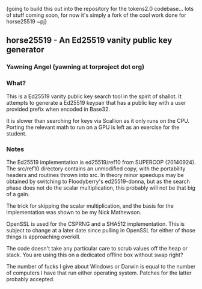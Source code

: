 {going to build this out into the repository for the tokens2.0 codebase... lots of stuff coming soon, for now it's simply a fork of the cool work done for horse25519 ~pj}


## horse25519 - An Ed25519 vanity public key generator
### Yawning Angel (yawning at torproject dot org)

### What?

This is a Ed25519 vanity public key search tool in the spirit of shallot.  It
attempts to generate a Ed25519 keypair that has a public key with a user
provided prefix when encoded in Base32.

It is slower than searching for keys via Scallion as it only runs on the CPU.
Porting the relevant math to run on a GPU is left as an exercise for the
student.

### Notes

The Ed25519 implementation is ed25519/ref10 from SUPERCOP (20140924).  The
src/ref10 directory contains an unmodified copy, with the portability headers
and routines thrown into src.  In theory minor speedups may be obtained by
switching to Floodyberry's ed25519-donna, but as the search phase does not do
the scalar multiplication, this probably will not be that big of a gain.

The trick for skipping the scalar multiplication, and the basis for the
implementation was shown to be my Nick Mathewson.

OpenSSL is used for the CSPRNG and a SHA512 implementation.  This is subject to
change at a later date since pulling in OpenSSL for either of those things is
approaching overkill.

The code doesn't take any particular care to scrub values off the heap or stack.
You are using this on a dedicated offline box without swap right?

The number of fucks I give about Windows or Darwin is equal to the number of
computers I have that run either operating system.  Patches for the latter
probably accepted.
